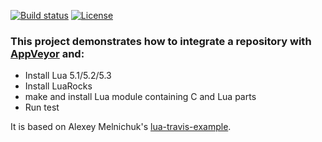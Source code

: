 [![Build status](https://ci.appveyor.com/api/projects/status/subf1ydrutspjtk8?svg=true)](https://ci.appveyor.com/project/ignacio/lua-appveyor-example)
[![License](http://img.shields.io/badge/License-MIT-brightgreen.svg)](LICENSE)

### This project demonstrates how to integrate a repository with [AppVeyor](https://ci.appveyor.com/) and:
* Install Lua 5.1/5.2/5.3
* Install LuaRocks
* make and install Lua module containing C and Lua parts
* Run test

It is based on Alexey Melnichuk's [lua-travis-example](https://github.com/moteus/lua-travis-example).
